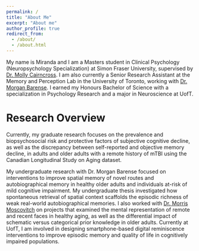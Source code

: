 ```yaml
---
permalink: /
title: "About Me"
excerpt: "About me"
author_profile: true
redirect_from: 
  - /about/
  - /about.html
---
```


My name is Miranda and I am a Masters student in Clinical Psychology (Neuropsychology Specialization) at Simon Fraser University, supervised by [Dr. Molly Cairncross](https://www.cairncrosslab.com/). I am also currently a Senior Research Assistant at the Memory and Perception Lab in the University of Toronto, working with [Dr. Morgan Barense](https://barense.psych.utoronto.ca/). I earned my Honours Bachelor of Science with a specialization in Psychology Research and a major in Neuroscience at UofT.

Research Overview
======
Currently, my graduate research focuses on the prevalence and biopsychosocial risk and protective factors of subjective cognitive decline, as well as the discrepancy between self-reported and objective memory decline, in adults and older adults with a remote history of mTBI using the Canadian Longitudinal Study on Aging dataset. 

My undergraduate research with Dr. Morgan Barense focused on interventions to improve spatial memory of novel routes and autobiographical memory in healthy older adults and individuals at-risk of mild cognitive impairment. My undergraduate thesis investigated how spontaneous retrieval of spatial context scaffolds the episodic richness of weak real-world autobiographical memories. I also worked with [Dr. Morris Moscovitch](https://neuropsychologylab.psych.utoronto.ca/index.html) on projects that examined the mental representation of remote and recent faces in  healthy aging, as well as the differential impact of schematic versus categorical prior knowledge in older adults. Currently at UofT, I am involved in designing smartphone-based digital reminiscence interventions to improve episodic memory and quality of life in cognitively impaired populations.
